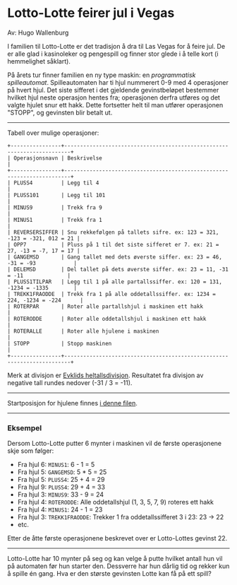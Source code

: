 # Lotto-Lotte feirer jul i Vegas

Av: Hugo Wallenburg

I familien til Lotto-Lotte er det tradisjon å dra til Las Vegas for å feire jul. De er alle glad i kasinoleker og pengespill og finner stor glede i å telle kort (i hemmelighet såklart).

På årets tur finner familien en ny type maskin: en _programmatisk spilleautomat_. Spilleautomaten har ti hjul nummerert 0-9 med 4 operasjoner på hvert hjul. Det siste sifferet i det gjeldende gevinstbeløpet bestemmer hvilket hjul neste operasjon hentes fra; operasjonen derfra utføres og det valgte hjulet snur ett hakk. Dette fortsetter helt til man utfører operasjonen "STOPP", og gevinsten blir betalt ut.

______

Tabell over mulige operasjoner:

```
+----------------+------------------------------------------------------------------------+
| Operasjonsnavn | Beskrivelse                                                            |
+----------------+------------------------------------------------------------------------+
| PLUSS4         | Legg til 4                                                             |
| PLUSS101       | Legg til 101                                                           |
| MINUS9         | Trekk fra 9                                                            |
| MINUS1         | Trekk fra 1                                                            |
| REVERSERSIFFER | Snu rekkefølgen på tallets sifre. ex: 123 = 321, -123 = -321, 012 = 21 |
| OPP7           | Pluss på 1 til det siste sifferet er 7. ex: 21 = 27, -13 = -7, 17 = 17 |
| GANGEMSD       | Gang tallet med dets øverste siffer. ex: 23 = 46, -31 = -93            |
| DELEMSD        | Del tallet på dets øverste siffer. ex: 23 = 11, -31 = -11              |
| PLUSS1TILPAR   | Legg til 1 på alle partallssiffer. ex: 120 = 131, -1234 = -1335        |
| TREKK1FRAODDE  | Trekk fra 1 på alle oddetallssiffer. ex: 1234 = 224, -1234 = -224      |
| ROTERPAR       | Roter alle partallshjul i maskinen ett hakk                            |
| ROTERODDE      | Roter alle oddetallshjul i maskinen ett hakk                           |
| ROTERALLE      | Roter alle hjulene i maskinen                                          |
| STOPP          | Stopp maskinen                                                         |
+----------------+------------------------------------------------------------------------+
```

Merk at divisjon er [Evklids heltallsdivisjon](https://en.wikipedia.org/wiki/Euclidean_division). Resultatet fra divisjon av negative tall rundes nedover (-31 / 3 = -11).

______

Startposisjon for hjulene finnes [i denne filen](https://julekalender.knowit.no/resources/2019-luke08/wheels.txt).

______

### Eksempel

Dersom Lotto-Lotte putter 6 mynter i maskinen vil de første operasjonene skje som følger:

- Fra hjul 6: `MINUS1`: 6 - 1 = 5
- Fra hjul 5: `GANGEMSD`: 5 * 5 = 25
- Fra hjul 5: `PLUSS4`: 25 + 4 = 29
- Fra hjul 9: `PLUSS4`: 29 + 4 = 33
- Fra hjul 3: `MINUS9`: 33 - 9 = 24
- Fra hjul 4: `ROTERODDE`: Alle oddetallshjul (1, 3, 5, 7, 9) roteres ett hakk
- Fra hjul 4: `MINUS1`: 24 - 1 = 23
- Fra hjul 3: `TREKK1FRAODDE`: Trekker 1 fra oddetallssifferet 3 i 23: 23 -> 22
- etc.

Etter de åtte første operasjonene beskrevet over er Lotto-Lottes gevinst 22.

______

Lotto-Lotte har 10 mynter på seg og kan velge å putte hvilket antall hun vil på automaten før hun starter den. Dessverre har hun dårlig tid og rekker kun å spille én gang. Hva er den største gevinsten Lotte kan få på ett spill?
